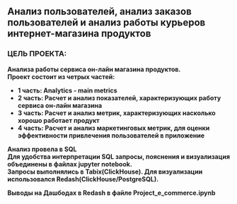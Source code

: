 ## Анализ пользователей, анализ заказов пользователей и анализ работы курьеров интернет-магазина продуктов
### ЦЕЛЬ ПРОЕКТА: 
**Анализа работы сервиса он-лайн магазина продуктов.**  
**Проект состоит из четрых частей:**  
* **1 часть: Analytics - main metrics**
* **2 часть: Расчет и анализ показателей, характеризующих работу сервиса он-лайн магазина**
* **3 часть: Расчет и анализ метрик, характеризующих насколько хорошо работает продукт**
* **4 часть: Расчет и анализ маркетинговых метрик, для оценки эффективности привлечения пользователей в приложение**

**Анализ провела в SQL**  
**Для удобства интерпретации SQL запросы, пояснения и визуализация объединены в файлах jupyter notebook.**  
**Запросы выполнялись в Tabix(ClickHouse). Для визуализации использовался Redash(ClickHouse/PostgreSQL).**  

**Выводы на Дашбодах в Redash в файле Project_e_commerce.ipynb**  
